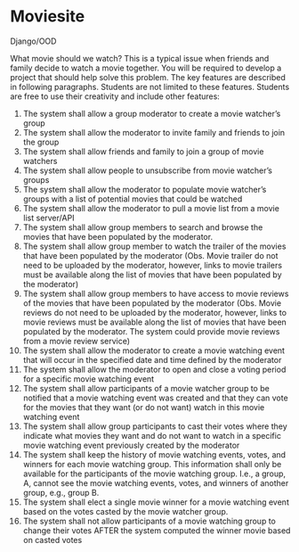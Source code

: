 # Moviesite
Django/OOD

What movie should we watch? This is a typical issue when friends and family decide to watch a movie together. You will be required to develop a project that should help solve this problem. The key features are described in following paragraphs. Students are not limited to these features. Students are free to use their creativity and include other features:

1.	The system shall allow a group moderator to create a movie watcher’s group
2.	The system shall allow the moderator to invite family and friends to join the group
3.	The system shall allow friends and family to join a group of movie watchers
4.	The system shall allow people to unsubscribe from movie watcher’s groups
5.	The system shall allow the moderator to populate movie watcher’s groups with a list of potential movies that could be watched
6.	The system shall allow the moderator to pull a movie list from a movie list server/API
7.	The system shall allow group members to search and browse the movies that have been populated by the moderator.
8.	The system shall allow group member to watch the trailer of the movies that have been populated by the moderator (Obs. Movie trailer do not need to be uploaded by the moderator, however, links to movie trailers must be available along the list of movies that have been populated by the moderator)
9.	The system shall allow group members to have access to movie reviews of the movies that have been populated by the moderator (Obs. Movie reviews do not need to be uploaded by the moderator, however, links to movie reviews must be available along the list of movies that have been populated by the moderator. The system could provide movie reviews from a movie review service)
10.	The system shall allow the moderator to create a movie watching event that will occur in the specified date and time defined by the moderator
11.	The system shall allow the moderator to open and close a voting period for a specific movie watching event
12.	The system shall allow participants of a movie watcher group to be notified that a movie watching event was created and that they can vote for the movies that they want (or do not want) watch in this movie watching event
13.	The system shall allow group participants to cast their votes where they indicate what movies they want and do not want to watch in a specific movie watching event previously created by the moderator
14.	The system shall keep the history of movie watching events, votes, and winners for each movie watching group. This information shall only be available for the participants of the movie watching group. I.e., a group, A, cannot see the movie watching events, votes, and winners of another group, e.g., group B.
15.	The system shall elect a single movie winner for a movie watching event based on the votes casted by the movie watcher group.
16.	The system shall not allow participants of a movie watching group to change their votes AFTER the system computed the winner movie based on casted votes
